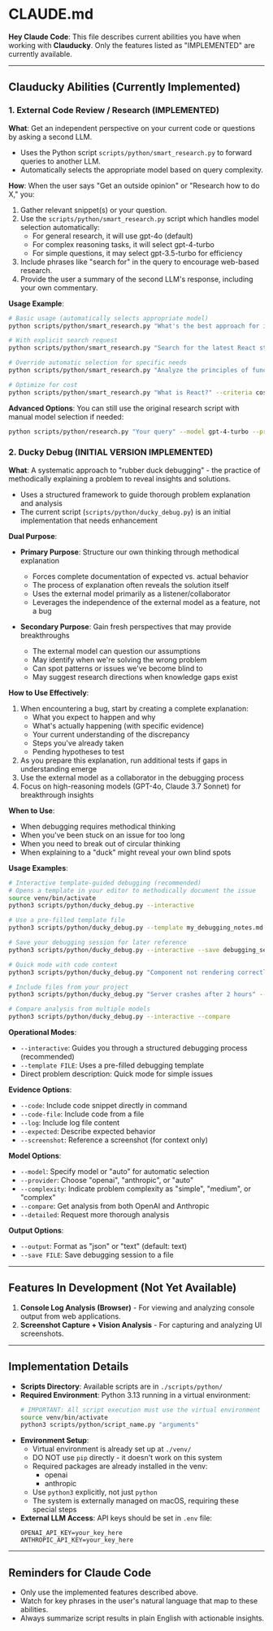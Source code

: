 # CLAUDE.md

**Hey Claude Code**: This file describes current abilities you have when working with **Clauducky**. Only the features listed as "IMPLEMENTED" are currently available.

---

## Clauducky Abilities (Currently Implemented)

### 1. External Code Review / Research (IMPLEMENTED)

**What**: Get an independent perspective on your current code or questions by asking a second LLM.
- Uses the Python script `scripts/python/smart_research.py` to forward queries to another LLM.
- Automatically selects the appropriate model based on query complexity.

**How**: When the user says "Get an outside opinion" or "Research how to do X," you:
1. Gather relevant snippet(s) or your question.
2. Use the `scripts/python/smart_research.py` script which handles model selection automatically:
   - For general research, it will use gpt-4o (default)
   - For complex reasoning tasks, it will select gpt-4-turbo
   - For simple questions, it may select gpt-3.5-turbo for efficiency
3. Include phrases like "search for" in the query to encourage web-based research.
4. Provide the user a summary of the second LLM's response, including your own commentary.

**Usage Example**:
```bash
# Basic usage (automatically selects appropriate model)
python scripts/python/smart_research.py "What's the best approach for implementing a React state management system for a small app?"

# With explicit search request
python scripts/python/smart_research.py "Search for the latest React state management libraries and compare their features"

# Override automatic selection for specific needs
python scripts/python/smart_research.py "Analyze the principles of functional programming" --task complex_research

# Optimize for cost
python scripts/python/smart_research.py "What is React?" --criteria cost
```

**Advanced Options**:
You can still use the original research script with manual model selection if needed:
```bash
python scripts/python/research.py "Your query" --model gpt-4-turbo --provider openai
```

### 2. Ducky Debug (INITIAL VERSION IMPLEMENTED)

**What**: A systematic approach to "rubber duck debugging" - the practice of methodically explaining a problem to reveal insights and solutions.
- Uses a structured framework to guide thorough problem explanation and analysis
- The current script (`scripts/python/ducky_debug.py`) is an initial implementation that needs enhancement

**Dual Purpose**:
- **Primary Purpose**: Structure our own thinking through methodical explanation
  - Forces complete documentation of expected vs. actual behavior
  - The process of explanation often reveals the solution itself
  - Uses the external model primarily as a listener/collaborator
  - Leverages the independence of the external model as a feature, not a bug

- **Secondary Purpose**: Gain fresh perspectives that may provide breakthroughs
  - The external model can question our assumptions
  - May identify when we're solving the wrong problem
  - Can spot patterns or issues we've become blind to
  - May suggest research directions when knowledge gaps exist

**How to Use Effectively**:
1. When encountering a bug, start by creating a complete explanation:
   - What you expect to happen and why
   - What's actually happening (with specific evidence)
   - Your current understanding of the discrepancy
   - Steps you've already taken
   - Pending hypotheses to test
2. As you prepare this explanation, run additional tests if gaps in understanding emerge
3. Use the external model as a collaborator in the debugging process
4. Focus on high-reasoning models (GPT-4o, Claude 3.7 Sonnet) for breakthrough insights

**When to Use**:
- When debugging requires methodical thinking
- When you've been stuck on an issue for too long
- When you need to break out of circular thinking
- When explaining to a "duck" might reveal your own blind spots

**Usage Examples**:

```bash
# Interactive template-guided debugging (recommended)
# Opens a template in your editor to methodically document the issue
source venv/bin/activate
python3 scripts/python/ducky_debug.py --interactive

# Use a pre-filled template file
python3 scripts/python/ducky_debug.py --template my_debugging_notes.md

# Save your debugging session for later reference
python3 scripts/python/ducky_debug.py --interactive --save debugging_session

# Quick mode with code context
python3 scripts/python/ducky_debug.py "Component not rendering correctly" --code "function UserList() { const users = getData(); return <div>{users.map(u => <User {...u} />)}</div>; }"

# Include files from your project
python3 scripts/python/ducky_debug.py "Server crashes after 2 hours" --log ./logs/server.log --code-file ./src/server.js

# Compare analysis from multiple models
python3 scripts/python/ducky_debug.py --interactive --compare
```

**Operational Modes**:
- `--interactive`: Guides you through a structured debugging process (recommended)
- `--template FILE`: Uses a pre-filled debugging template
- Direct problem description: Quick mode for simple issues

**Evidence Options**:
- `--code`: Include code snippet directly in command
- `--code-file`: Include code from a file
- `--log`: Include log file content
- `--expected`: Describe expected behavior
- `--screenshot`: Reference a screenshot (for context only)

**Model Options**:
- `--model`: Specify model or "auto" for automatic selection
- `--provider`: Choose "openai", "anthropic", or "auto"
- `--complexity`: Indicate problem complexity as "simple", "medium", or "complex"
- `--compare`: Get analysis from both OpenAI and Anthropic
- `--detailed`: Request more thorough analysis

**Output Options**:
- `--output`: Format as "json" or "text" (default: text)
- `--save FILE`: Save debugging session to a file

---

## Features In Development (Not Yet Available)

1. **Console Log Analysis (Browser)** - For viewing and analyzing console output from web applications.
2. **Screenshot Capture + Vision Analysis** - For capturing and analyzing UI screenshots.

---

## Implementation Details

- **Scripts Directory**: Available scripts are in `./scripts/python/`
- **Required Environment**: Python 3.13 running in a virtual environment:
  ```bash
  # IMPORTANT: All script execution must use the virtual environment
  source venv/bin/activate
  python3 scripts/python/script_name.py "arguments"
  ```
- **Environment Setup**: 
  - Virtual environment is already set up at `./venv/`
  - DO NOT use `pip` directly - it doesn't work on this system
  - Required packages are already installed in the venv:
    - openai
    - anthropic
  - Use `python3` explicitly, not just `python`
  - The system is externally managed on macOS, requiring these special steps
- **External LLM Access**: API keys should be set in `.env` file:
  ```
  OPENAI_API_KEY=your_key_here
  ANTHROPIC_API_KEY=your_key_here
  ```

---

## Reminders for Claude Code

- Only use the implemented features described above.
- Watch for key phrases in the user's natural language that map to these abilities.
- Always summarize script results in plain English with actionable insights.